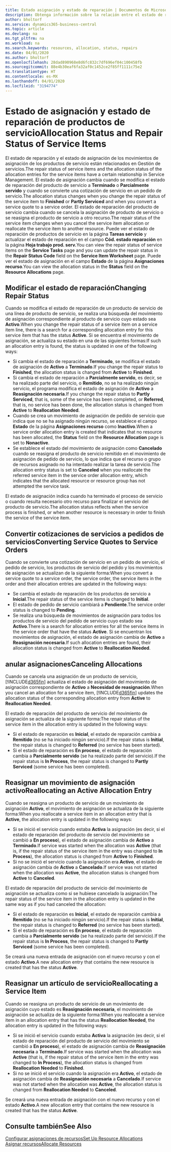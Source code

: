 ```yaml
---
title: Estado asignación y estado de reparación | Documentos de Microsoft
description: Obtenga información sobre la relación entre el estado de reparación de los elementos de servicio y el estado de asignación de las entradas de asignación.
author: bholtorf
ms.service: dynamics365-business-central
ms.topic: article
ms.devlang: na
ms.tgt_pltfrm: na
ms.workload: na
ms.search.keywords: resources, allocation, status, repairs
ms.date: 04/01/2020
ms.author: bholtorf
ms.openlocfilehash: 28dad890968e8d6fc832c7df696ef04c100458fb
ms.sourcegitcommit: 88e4b30eaf6fa32af0c1452ce2f85ff1111c75e2
ms.translationtype: HT
ms.contentlocale: es-MX
ms.lasthandoff: 04/01/2020
ms.locfileid: "3194774"
---
```

# <a name="allocation-status-and-repair-status-of-service-items"></a><span data-ttu-id="2f9f1-103">Estado de asignación y estado de reparación de productos de servicio</span><span class="sxs-lookup"><span data-stu-id="2f9f1-103">Allocation Status and Repair Status of Service Items</span></span>
<span data-ttu-id="2f9f1-104">El estado de reparación y el estado de asignación de los movimientos de asignación de los productos de servicio están relacionados en Gestión de servicios.</span><span class="sxs-lookup"><span data-stu-id="2f9f1-104">The repair status of service items and the allocation status of the allocation entries for the service items have a certain relationship in Service Management.</span></span> <span data-ttu-id="2f9f1-105">El estado de asignación cambia cuando se modifica el estado de reparación del producto de servicio a **Terminado** o **Parcialmente servido** y cuando se convierte una cotización de servicio en un pedido de servicio.</span><span class="sxs-lookup"><span data-stu-id="2f9f1-105">The allocation status changes when you change the repair status of the service item to **Finished** or **Partly Serviced** and when you convert a service quote to a service order.</span></span> <span data-ttu-id="2f9f1-106">El estado de reparación del producto de servicio cambia cuando se cancela la asignación de producto de servicio o se reasigna el producto de servicio a otro recurso.</span><span class="sxs-lookup"><span data-stu-id="2f9f1-106">The repair status of the service item changes when you cancel the service item allocation or reallocate the service item to another resource.</span></span> <span data-ttu-id="2f9f1-107">Puede ver el estado de reparación de productos de servicio en la página **Tareas servicio** y actualizar el estado de reparación en el campo **Cód. estado reparación** en la página **Hoja trabajo prod. serv.**</span><span class="sxs-lookup"><span data-stu-id="2f9f1-107">You can view the repair status of service items on the **Service Tasks** page and you can update the repair status in the **Repair Status Code** field on the **Service Item Worksheet** page.</span></span> <span data-ttu-id="2f9f1-108">Puede ver el estado de asignación en el campo **Estado** de la página **Asignaciones recurso**.</span><span class="sxs-lookup"><span data-stu-id="2f9f1-108">You can view the allocation status in the **Status** field on the **Resource Allocations** page.</span></span>  
  
## <a name="changing-repair-status"></a><span data-ttu-id="2f9f1-109">Modificar el estado de reparación</span><span class="sxs-lookup"><span data-stu-id="2f9f1-109">Changing Repair Status</span></span>  
<span data-ttu-id="2f9f1-110">Cuando se modifica el estado de reparación de un producto de servicio de una línea de producto de servicio, se realiza una búsqueda del movimiento de asignación correspondiente al producto de servicio cuyo estado sea **Activo**.</span><span class="sxs-lookup"><span data-stu-id="2f9f1-110">When you change the repair status of a service item on a service item line, there is a search for a corresponding allocation entry for this service item that has the status **Active**.</span></span> <span data-ttu-id="2f9f1-111">Si se encuentra el movimiento de asignación, se actualiza su estado en una de las siguientes formas:</span><span class="sxs-lookup"><span data-stu-id="2f9f1-111">If such an allocation entry is found, the status is updated in one of the following ways:</span></span>  
  
* <span data-ttu-id="2f9f1-112">Si cambia el estado de reparación a **Terminado**, se modifica el estado de asignación de **Activo** a **Terminado**.</span><span class="sxs-lookup"><span data-stu-id="2f9f1-112">If you change the repair status to **Finished**, the allocation status is changed from **Active** to **Finished**.</span></span>  
* <span data-ttu-id="2f9f1-113">Si cambia el estado de reparación a **Parcialmente servido**, es decir, se ha realizado parte del servicio, o **Remitido**, no se ha realizado ningún servicio, el programa modifica el estado de asignación de **Activo** a **Reasignación necesaria**.</span><span class="sxs-lookup"><span data-stu-id="2f9f1-113">If you change the repair status to **Partly Serviced**, that is, some of the service has been completed, or **Referred**, that is, no service has been done, the allocation status is changed from **Active** to **Reallocation Needed**.</span></span>  
* <span data-ttu-id="2f9f1-114">Cuando se crea un movimiento de asignación de pedido de servicio que indica que no se ha asignado ningún recurso, se establece el campo **Estado** de la página **Asignaciones recurso** como **Inactivo**.</span><span class="sxs-lookup"><span data-stu-id="2f9f1-114">When a service order allocation entry is created that indicates that no resource has been allocated, the **Status** field on the **Resource Allocation** page is set to **Nonactive**.</span></span>  
* <span data-ttu-id="2f9f1-115">Se establece el estado del movimiento de asignación como **Cancelado** cuando se reasigna el producto de servicio remitido en el movimiento de asignación de pedido de servicio, lo que indica que el recurso o grupo de recursos asignado no ha intentado realizar la tarea de servicio.</span><span class="sxs-lookup"><span data-stu-id="2f9f1-115">The allocation entry status is set to **Canceled** when you reallocate the referred service item in the service order allocation entry, which indicates that the allocated resource or resource group has not attempted the service task.</span></span>  
  
<span data-ttu-id="2f9f1-116">El estado de asignación indica cuando ha terminado el proceso de servicio o cuando resulta necesario otro recurso para finalizar el servicio del producto de servicio.</span><span class="sxs-lookup"><span data-stu-id="2f9f1-116">The allocation status reflects when the service process is finished, or when another resource is necessary in order to finish the service of the service item.</span></span>  
  
## <a name="converting-service-quotes-to-service-orders"></a><span data-ttu-id="2f9f1-117">Convertir cotizaciones de servicios a pedidos de servicios</span><span class="sxs-lookup"><span data-stu-id="2f9f1-117">Converting Service Quotes to Service Orders</span></span>  
<span data-ttu-id="2f9f1-118">Cuando se convierte una cotización de servicio en un pedido de servicio, el pedido de servicio, los productos de servicio del pedido y los movimientos de asignación se actualizan de la siguiente forma:</span><span class="sxs-lookup"><span data-stu-id="2f9f1-118">When you convert a service quote to a service order, the service order, the service items in the order and their allocation entries are updated in the following ways:</span></span>  
  
* <span data-ttu-id="2f9f1-119">Se cambia el estado de reparación de los productos de servicio a **Inicial**.</span><span class="sxs-lookup"><span data-stu-id="2f9f1-119">The repair status of the service items is changed to **Initial**.</span></span>  
* <span data-ttu-id="2f9f1-120">El estado de pedido de servicio cambiará a **Pendiente**.</span><span class="sxs-lookup"><span data-stu-id="2f9f1-120">The service order status is changed to **Pending**.</span></span>  
* <span data-ttu-id="2f9f1-121">Se realiza una búsqueda de movimientos de asignación para todos los productos de servicio del pedido de servicio cuyo estado sea **Activo**.</span><span class="sxs-lookup"><span data-stu-id="2f9f1-121">There is a search for allocation entries for all the service items in the service order that have the status **Active**.</span></span> <span data-ttu-id="2f9f1-122">Si se encuentran los movimientos de asignación, el estado de asignación cambia de **Activo** a **Reasignación necesaria**.</span><span class="sxs-lookup"><span data-stu-id="2f9f1-122">If such allocation entries are found, their allocation status is changed from **Active** to **Reallocation Needed**.</span></span>  
  
## <a name="canceling-allocations"></a><span data-ttu-id="2f9f1-123">anular asignaciones</span><span class="sxs-lookup"><span data-stu-id="2f9f1-123">Canceling Allocations</span></span>  
<span data-ttu-id="2f9f1-124">Cuando se cancela una asignación de un producto de servicio, [!INCLUDE[d365fin](includes/d365fin_md.md)] actualiza el estado de asignación del movimiento de asignación correspondiente de **Activo** a **Necesidad de reasignación**.</span><span class="sxs-lookup"><span data-stu-id="2f9f1-124">When you cancel an allocation for a service item, [!INCLUDE[d365fin](includes/d365fin_md.md)] updates the allocation status of the corresponding allocation entry from **Active** to **Reallocation Needed**.</span></span>

<span data-ttu-id="2f9f1-125">El estado de reparación del producto de servicio del movimiento de asignación se actualiza de la siguiente forma:</span><span class="sxs-lookup"><span data-stu-id="2f9f1-125">The repair status of the service item in the allocation entry is updated in the following ways:</span></span>  
  
* <span data-ttu-id="2f9f1-126">Si el estado de reparación es **Inicial**, el estado de reparación cambia a **Remitido** (no se ha iniciado ningún servicio).</span><span class="sxs-lookup"><span data-stu-id="2f9f1-126">If the repair status is **Initial**, the repair status is changed to **Referred** (no service has been started).</span></span>  
* <span data-ttu-id="2f9f1-127">Si el estado de reparación es **En proceso**, el estado de reparación cambia a **Parcialmente servido** (se ha realizado parte del servicio).</span><span class="sxs-lookup"><span data-stu-id="2f9f1-127">If the repair status is **In Process**, the repair status is changed to **Partly Serviced** (some service has been completed).</span></span>  
  
## <a name="reallocating-an-active-allocation-entry"></a><span data-ttu-id="2f9f1-128">Reasignar un movimiento de asignación activo</span><span class="sxs-lookup"><span data-stu-id="2f9f1-128">Reallocating an Active Allocation Entry</span></span>  
<span data-ttu-id="2f9f1-129">Cuando se reasigna un producto de servicio de un movimiento de asignación **Activo**, el movimiento de asignación se actualiza de la siguiente forma:</span><span class="sxs-lookup"><span data-stu-id="2f9f1-129">When you reallocate a service item in an allocation entry that is **Active**, the allocation entry is updated in the following ways:</span></span>  
  
* <span data-ttu-id="2f9f1-130">Si se inició el servicio cuando estaba **Activa** la asignación (es decir, si el estado de reparación del producto de servicio del movimiento se cambió a **En proceso**), el estado de asignación cambia de **Activo** a **Terminado**.</span><span class="sxs-lookup"><span data-stu-id="2f9f1-130">If service was started when the allocation was **Active** (that is, if the repair status of the service item in the entry was changed to **In Process**), the allocation status is changed from **Active** to **Finished**.</span></span>  
* <span data-ttu-id="2f9f1-131">Si no se inició el servicio cuando la asignación era **Activo**, el estado de asignación cambia de **Activo** a **Cancelado**.</span><span class="sxs-lookup"><span data-stu-id="2f9f1-131">If service was not started when the allocation was **Active**, the allocation status is changed from **Active** to **Canceled**.</span></span>  
  
<span data-ttu-id="2f9f1-132">El estado de reparación del producto de servicio del movimiento de asignación se actualiza como si se hubiese cancelado la asignación:</span><span class="sxs-lookup"><span data-stu-id="2f9f1-132">The repair status of the service item in the allocation entry is updated in the same way as if you had canceled the allocation:</span></span>  
  
* <span data-ttu-id="2f9f1-133">Si el estado de reparación es **Inicial**, el estado de reparación cambia a **Remitido** (no se ha iniciado ningún servicio).</span><span class="sxs-lookup"><span data-stu-id="2f9f1-133">If the repair status is **Initial**, the repair status is changed to **Referred** (no service has been started).</span></span>  
* <span data-ttu-id="2f9f1-134">Si el estado de reparación es **En proceso**, el estado de reparación cambia a **Parcialmente servido** (se ha realizado parte del servicio).</span><span class="sxs-lookup"><span data-stu-id="2f9f1-134">If the repair status is **In Process**, the repair status is changed to **Partly Serviced** (some service has been completed).</span></span>  
  
<span data-ttu-id="2f9f1-135">Se creará una nueva entrada de asignación con el nuevo recurso y con el estado **Activo**.</span><span class="sxs-lookup"><span data-stu-id="2f9f1-135">A new allocation entry that contains the new resource is created that has the status **Active**.</span></span>  
  
## <a name="reallocating-a-service-item"></a><span data-ttu-id="2f9f1-136">Reasignar un artículo de servicio</span><span class="sxs-lookup"><span data-stu-id="2f9f1-136">Reallocating a Service Item</span></span>  
<span data-ttu-id="2f9f1-137">Cuando se reasigna un producto de servicio de un movimiento de asignación cuyo estado es **Reasignación necesaria**, el movimiento de asignación se actualiza de la siguiente forma:</span><span class="sxs-lookup"><span data-stu-id="2f9f1-137">When you reallocate a service item in an allocation entry that has the status **Reallocation Needed**, the allocation entry is updated in the following ways:</span></span>  
  
* <span data-ttu-id="2f9f1-138">Si se inició el servicio cuando estaba **Activa** la asignación (es decir, si el estado de reparación del producto de servicio del movimiento se cambió a **En proceso**), el estado de asignación cambia de **Reasignación necesaria** a **Terminado**.</span><span class="sxs-lookup"><span data-stu-id="2f9f1-138">If service was started when the allocation was **Active** (that is, if the repair status of the service item in the entry was changed to **In Process**), the allocation status is changed from **Reallocation Needed** to **Finished**.</span></span>  
* <span data-ttu-id="2f9f1-139">Si no se inició el servicio cuando la asignación era **Activo**, el estado de asignación cambia de **Reasignación necesaria** a **Cancelado**.</span><span class="sxs-lookup"><span data-stu-id="2f9f1-139">If service was not started when the allocation was **Active**, the allocation status is changed from **Reallocation Needed** to **Canceled**.</span></span>  
  
<span data-ttu-id="2f9f1-140">Se creará una nueva entrada de asignación con el nuevo recurso y con el estado **Activo**.</span><span class="sxs-lookup"><span data-stu-id="2f9f1-140">A new allocation entry that contains the new resource is created that has the status **Active**.</span></span>  
  
## <a name="see-also"></a><span data-ttu-id="2f9f1-141">Consulte también</span><span class="sxs-lookup"><span data-stu-id="2f9f1-141">See Also</span></span>  
[<span data-ttu-id="2f9f1-142">Configurar asignaciones de recursos</span><span class="sxs-lookup"><span data-stu-id="2f9f1-142">Set Up Resource Allocations</span></span>](service-how-setup-resource-allocation.md)  
[<span data-ttu-id="2f9f1-143">Asignar recursos</span><span class="sxs-lookup"><span data-stu-id="2f9f1-143">Allocate Resources</span></span>](service-how-to-allocate-resources.md)  

